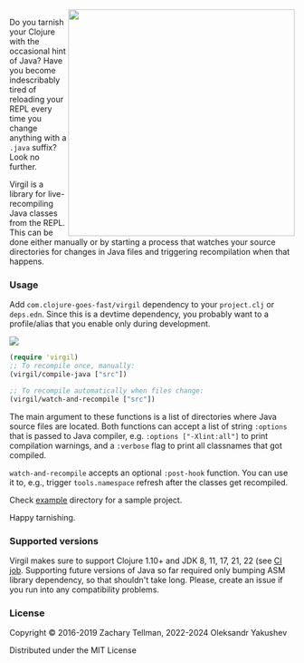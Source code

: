<img src="docs/cocytus.jpg" align="right" width="400"/>

Do you tarnish your Clojure with the occasional hint of Java? Have you become
indescribably tired of reloading your REPL every time you change anything with a
`.java` suffix? Look no further.

Virgil is a library for live-recompiling Java classes from the REPL. This can be
done either manually or by starting a process that watches your source
directories for changes in Java files and triggering recompilation when that
happens.

### Usage

Add `com.clojure-goes-fast/virgil` dependency to your `project.clj` or
`deps.edn`. Since this is a devtime dependency, you probably want to a
profile/alias that you enable only during development.

[![](https://clojars.org/com.clojure-goes-fast/virgil/latest-version.svg)](https://clojars.org/com.clojure-goes-fast/virgil)

```clj
(require 'virgil)
;; To recompile once, manually:
(virgil/compile-java ["src"])

;; To recompile automatically when files change:
(virgil/watch-and-recompile ["src"])
```

The main argument to these functions is a list of directories where Java source
files are located. Both functions can accept a list of string `:options` that is
passed to Java compiler, e.g. `:options ["-Xlint:all"]` to print compilation
warnings, and a `:verbose` flag to print all classnames that got compiled.

`watch-and-recompile` accepts an optional `:post-hook` function. You can use it
to, e.g., trigger `tools.namespace` refresh after the classes get recompiled.

Check [example](example) directory for a sample project.

Happy tarnishing.

### Supported versions

Virgil makes sure to support Clojure 1.10+ and JDK 8, 11, 17, 21, 22 (see [CI
job](https://app.circleci.com/pipelines/github/clojure-goes-fast/virgil).
Supporting future versions of Java so far required only bumping ASM library
dependency, so that shouldn't take long. Please, create an issue if you run into
any compatibility problems.

### License

Copyright © 2016-2019 Zachary Tellman, 2022-2024 Oleksandr Yakushev

Distributed under the MIT License
